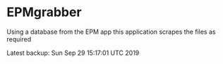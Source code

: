 # EPMgrabber
Using a database from the EPM app this application scrapes the files as required


Latest backup: Sun Sep 29 15:17:01 UTC 2019
